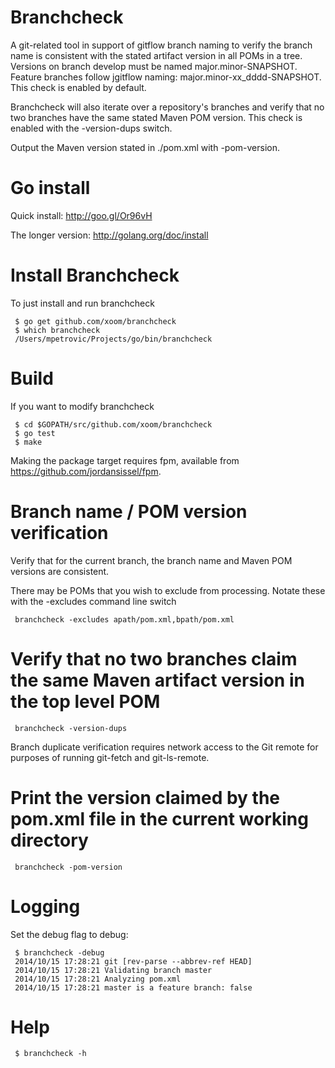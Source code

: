 Branchcheck
===========

A git-related tool in support of gitflow branch naming to verify
the branch name is consistent with the stated artifact version in
all POMs in a tree.  Versions on branch develop must be named
major.minor-SNAPSHOT.  Feature branches follow jgitflow naming:
major.minor-xx_dddd-SNAPSHOT.  This check is enabled by default.

Branchcheck will also iterate over a repository's branches and
verify that no two branches have the same stated Maven POM version.
This check is enabled with the -version-dups switch.

Output the Maven version stated in ./pom.xml with -pom-version.

Go install
==========

Quick install:  http://goo.gl/Or96vH

The longer version:  http://golang.org/doc/install

Install Branchcheck
===================

To just install and run branchcheck

     $ go get github.com/xoom/branchcheck
     $ which branchcheck
     /Users/mpetrovic/Projects/go/bin/branchcheck

Build
=====

If you want to modify branchcheck

     $ cd $GOPATH/src/github.com/xoom/branchcheck
     $ go test
     $ make

Making the package target requires fpm, available from https://github.com/jordansissel/fpm.

Branch name / POM version verification
======================================

Verify that for the current branch, the branch name and Maven POM versions are consistent.

There may be POMs that you wish to exclude from processing.  Notate these with the -excludes command 
line switch

     branchcheck -excludes apath/pom.xml,bpath/pom.xml

Verify that no two branches claim the same Maven artifact version in the top level POM
======================================================================================

     branchcheck -version-dups

Branch duplicate verification requires network access to the Git remote for purposes of running git-fetch and git-ls-remote.

Print the version claimed by the pom.xml file in the current working directory
==============================================================================

     branchcheck -pom-version

Logging
=======

Set the debug flag to debug:

     $ branchcheck -debug
     2014/10/15 17:28:21 git [rev-parse --abbrev-ref HEAD]
     2014/10/15 17:28:21 Validating branch master
     2014/10/15 17:28:21 Analyzing pom.xml
     2014/10/15 17:28:21 master is a feature branch: false

Help
====

     $ branchcheck -h
